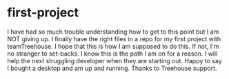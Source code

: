 # first-project
I have had so much trouble understanding how to get to this point but I am NOT giving up. 
I finally have the right files in a repo for my first project with teamTreehouse.
I hope that this is how I am supposed to do this. If not, I'm no stranger to set-backs.
I know this is the path I am on for a reason. I will help the next struggling developer when they are starting out.
Happy to say I bought a desktop and am up and running. Thanks to Treehouse support.
